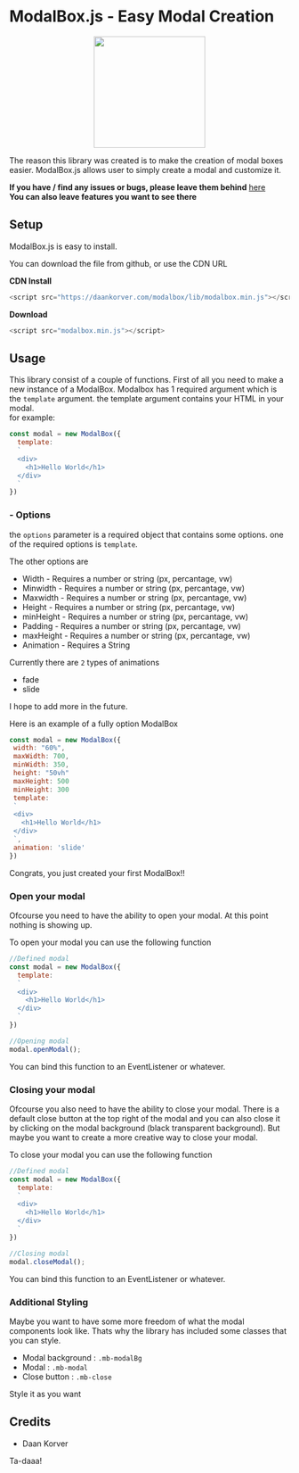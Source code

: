 # ModalBox.js - Easy Modal Creation

<p align="center">
  <img width=200 src="https://i.ibb.co/nP1HrmZ/modalbox.png">
</p>

The reason this library was created is to make the creation of modal boxes easier. ModalBox.js allows user to simply create a modal and customize it.

**If you have / find any issues or bugs, please leave them behind** [here](https://github.com/DaanKorver/ModalBox.js/issues)  
**You can also leave features you want to see there**

## Setup

ModalBox.js is easy to install.

You can download the file from github, or use the CDN URL  

**CDN Install**

```javascript
<script src="https://daankorver.com/modalbox/lib/modalbox.min.js"></script>
```

**Download**

```javascript
<script src="modalbox.min.js"></script>
```

## Usage

This library consist of a couple of functions. First of all you need to make a new instance of a ModalBox. Modalbox has 1 required argument which is the ```template``` argument. the template argument contains your HTML in your modal.   
for example:

```javascript
const modal = new ModalBox({
  template: 
  `
  <div>
    <h1>Hello World</h1>
  </div>
  `
})
```

### - Options
the ``` options ``` parameter is a required object that contains some options. one of the required options is ```template```.

The other options are

* Width - Requires a number or string (px, percantage, vw)
* Minwidth - Requires a number or string (px, percantage, vw)
* Maxwidth - Requires a number or string (px, percantage, vw)
* Height - Requires a number or string (px, percantage, vw)
* minHeight - Requires a number or string (px, percantage, vw)
* Padding - Requires a number or string (px, percantage, vw)
* maxHeight - Requires a number or string (px, percantage, vw)
* Animation - Requires a String

Currently there are ```2``` types of animations
 * fade
 * slide

 I hope to add more in the future.

 Here is an example of a fully option ModalBox
 ```javascript
const modal = new ModalBox({
  width: "60%",
  maxWidth: 700,
  minWidth: 350,
  height: "50vh"
  maxHeight: 500
  minHeight: 300
  template: 
  `
  <div>
    <h1>Hello World</h1>
  </div>
  `,
  animation: 'slide'
})
```


 Congrats, you just created your first ModalBox!!


 ### Open your modal

 Ofcourse you need to have the ability to open your modal. At this point nothing is showing up.

 To open your modal you can use the following function
```javascript
//Defined modal
const modal = new ModalBox({
  template: 
  `
  <div>
    <h1>Hello World</h1>
  </div>
  `
})

//Opening modal
modal.openModal();
```

You can bind this function to an EventListener or whatever.

 ### Closing your modal

 Ofcourse you also need to have the ability to close your modal. There is a default close button at the top right of the modal and you can also close it by clicking on the modal background (black transparent background). But maybe you want to create a more creative way to close your modal.

 To close your modal you can use the following function
```javascript
//Defined modal
const modal = new ModalBox({
  template: 
  `
  <div>
    <h1>Hello World</h1>
  </div>
  `
})

//Closing modal
modal.closeModal();
```

You can bind this function to an EventListener or whatever.

### Additional Styling

Maybe you want to have some more freedom of what the modal components look like. Thats why the library has included some classes that you can style.

* Modal background : ```.mb-modalBg```
* Modal : ```.mb-modal```
* Close button : ```.mb-close```

Style it as you want

## Credits
* Daan Korver


Ta-daaa!